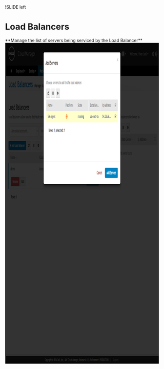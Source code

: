 !SLIDE left
# Load Balancers
<p></p>
**Manage the list of servers being serviced by the Load Balancer**
<img src="images/mange_load_balancer_servers.png" height="1050" width="1200">
